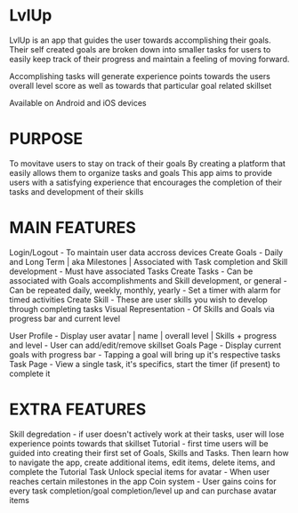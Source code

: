 # LvlUp

LvlUp is an app that guides the user towards accomplishing their goals. Their self created goals are broken down into smaller tasks for users to easily keep track of their progress and maintain a feeling of moving forward. 

Accomplishing tasks will generate experience points towards the users overall level score as well as towards that particular goal related skillset

Available on Android and iOS devices

# PURPOSE
To movitave users to stay on track of their goals 
By creating a platform that easily allows them to organize tasks and goals 
This app aims to provide users with a satisfying experience that encourages the completion of their tasks and development of their skills

# MAIN FEATURES
Login/Logout - To maintain user data accross devices
Create Goals - Daily and Long Term | aka Milestones | Associated with Task completion and Skill development
             - Must have associated Tasks
Create Tasks - Can be associated with Goals accomplishments and Skill development, or general
             - Can be repeated daily, weekly, monthly, yearly
             - Set a timer with alarm for timed activities
Create Skill - These are user skills you wish to develop through completing tasks
Visual Representation - Of Skills and Goals via progress bar and current level

User Profile - Display user avatar | name | overall level | Skills + progress and level
             - User can add/edit/remove skillset
Goals Page - Display current goals with progress bar 
           - Tapping a goal will bring up it's respective tasks
Task Page - View a single task, it's specifics, start the timer (if present) to complete it


# EXTRA FEATURES
Skill degredation - if user doesn't actively work at their tasks, user will lose experience points towards that skillset
Tutorial - first time users will be guided into creating their first set of Goals, Skills and Tasks. Then learn how to navigate the app, create additional items, edit items, delete items, and complete the Tutorial Task
Unlock special items for avatar - When user reaches certain milestones in the app
Coin system - User gains coins for every task completion/goal completion/level up and can purchase avatar items
